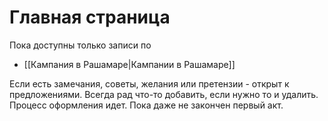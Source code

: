 # Главная страница

Пока доступны только записи по
- [[Кампания в Рашамаре|Кампании в Рашамаре]]

Если есть замечания, советы, желания или претензии - открыт к предложениями.
Всегда рад что-то добавить, если нужно то и удалить.
Процесс оформления идет. Пока даже не закончен первый акт.
